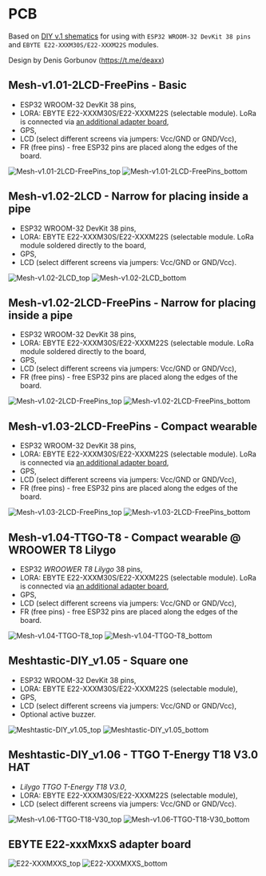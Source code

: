 # PCB

Based on [DIY v.1 shematics](https://github.com/NanoVHF/Meshtastic-DIY/tree/main/Schematics/E-Byte_E22) for using with `ESP32 WROOM-32 DevKit 38 pins` and `EBYTE E22-XXXM30S/E22-XXXM22S` modules.


Design by Denis Gorbunov (https://t.me/deaxx)

## Mesh-v1.01-2LCD-FreePins - Basic
- ESP32 WROOM-32 DevKit 38 pins,
- LORA: EBYTE E22-XXXM30S/E22-XXXM22S (selectable module). LoRa is connected via [an additional adapter board](#ebyte-e22-xxxmxxs-adapter-board),
- GPS,
- LCD (select different screens via jumpers: Vcc/GND or GND/Vcc),
- FR (free pins) - free ESP32 pins are placed along the edges of the board.

![Mesh-v1.01-2LCD-FreePins_top](images/Mesh-v1.01-2LCD-FreePins_top.jpg "Mesh-v1.01-2LCD-FreePins_top")
![Mesh-v1.01-2LCD-FreePins_bottom](images/Mesh-v1.01-2LCD-FreePins_bottom.jpg "Mesh-v1.01-2LCD-FreePins_bottom")


## Mesh-v1.02-2LCD - Narrow for placing inside a pipe
- ESP32 WROOM-32 DevKit 38 pins,
- LORA: EBYTE E22-XXXM30S/E22-XXXM22S (selectable module. LoRa module soldered directly to the board,
- GPS,
- LCD (select different screens via jumpers: Vcc/GND or GND/Vcc).

![Mesh-v1.02-2LCD_top](images/Mesh-v1.02-2LCD_top.jpg "Mesh-v1.02-2LCD_top")
![Mesh-v1.02-2LCD_bottom](images/Mesh-v1.02-2LCD_bottom.jpg "Mesh-v1.02-2LCD_bottom")


## Mesh-v1.02-2LCD-FreePins - Narrow for placing inside a pipe
- ESP32 WROOM-32 DevKit 38 pins,
- LORA: EBYTE E22-XXXM30S/E22-XXXM22S (selectable module. LoRa module soldered directly to the board,
- GPS,
- LCD (select different screens via jumpers: Vcc/GND or GND/Vcc),
- FR (free pins) - free ESP32 pins are placed along the edges of the board.

![Mesh-v1.02-2LCD-FreePins_top](images/Mesh-v1.02-2LCD-FreePins_top.jpg "Mesh-v1.02-2LCD-FreePins_top")
![Mesh-v1.02-2LCD-FreePins_bottom](images/Mesh-v1.02-2LCD-FreePins_bottom.jpg "Mesh-v1.02-2LCD-FreePins_bottom")


## Mesh-v1.03-2LCD-FreePins - Compact wearable
- ESP32 WROOM-32 DevKit 38 pins,
- LORA: EBYTE E22-XXXM30S/E22-XXXM22S (selectable module). LoRa is connected via [an additional adapter board](#ebyte-e22-xxxmxxs-adapter-board),
- GPS,
- LCD (select different screens via jumpers: Vcc/GND or GND/Vcc),
- FR (free pins) - free ESP32 pins are placed along the edges of the board.

![Mesh-v1.03-2LCD-FreePins_top](images/Mesh-v1.03-2LCD-FreePins_top.jpg "Mesh-v1.03-2LCD-FreePins_top")
![Mesh-v1.03-2LCD-FreePins_bottom](images/Mesh-v1.03-2LCD-FreePins_bottom.jpg "Mesh-v1.03-2LCD-FreePins_bottom")


## Mesh-v1.04-TTGO-T8 - Compact wearable @ WROOWER T8 Lilygo
- ESP32 *WROOWER T8 Lilygo* 38 pins,
- LORA: EBYTE E22-XXXM30S/E22-XXXM22S (selectable module). LoRa is connected via [an additional adapter board](#ebyte-e22-xxxmxxs-adapter-board),
- GPS,
- LCD (select different screens via jumpers: Vcc/GND or GND/Vcc),
- FR (free pins) - free ESP32 pins are placed along the edges of the board.

![Mesh-v1.04-TTGO-T8_top](images/Mesh-v1.04-TTGO-T8_top.jpg "Mesh-v1.04-TTGO-T8_top")
![Mesh-v1.04-TTGO-T8_bottom](images/Mesh-v1.04-TTGO-T8_bottom.jpg "Mesh-v1.04-TTGO-T8_bottom")


## Meshtastic-DIY_v1.05 - Square one
- ESP32 WROOM-32 DevKit 38 pins,
- LORA: EBYTE E22-XXXM30S/E22-XXXM22S (selectable module),
- GPS,
- LCD (select different screens via jumpers: Vcc/GND or GND/Vcc),
- Optional active buzzer.

![Meshtastic-DIY_v1.05_top](images/Meshtastic-DIY_v1.05_top.jpg "Meshtastic-DIY_v1.05_top")
![Meshtastic-DIY_v1.05_bottom](images/Meshtastic-DIY_v1.05_bottom.jpg "Meshtastic-DIY_v1.05_bottom")


## Meshtastic-DIY_v1.06 - TTGO T-Energy T18 V3.0 HAT
- *Lilygo TTGO T-Energy T18 V3.0*,
- LORA: EBYTE E22-XXXM30S/E22-XXXM22S (selectable module),
- LCD (select different screens via jumpers: Vcc/GND or GND/Vcc).

![Mesh-v1.06-TTGO-T18-V30_top](images/Mesh-v1.06-TTGO-T18-V30_top.jpg "Mesh-v1.06-TTGO-T18-V30_top")
![Mesh-v1.06-TTGO-T18-V30_bottom](images/Mesh-v1.06-TTGO-T18-V30_bottom.jpg "Mesh-v1.06-TTGO-T18-V30_bottom")


## EBYTE E22-xxxMxxS adapter board
![E22-XXXMXXS_top](images/E22-XXXMXXS_top.jpg "E22-XXXMXXS_top")
![E22-XXXMXXS_bottom](images/E22-XXXMXXS_bottom.jpg "E22-XXXMXXS_bottom.jpg")
